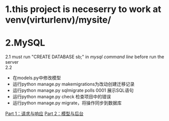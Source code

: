# 1.this project is neceserry to work at venv(virturlenv)/mysite/</br>

# 2.MySQL
2.1 must run "CREATE DATABASE sb;" in *mysql command line* before run the server</br>
2.2
* 在models.py中修改模型
* 运行python manage.py makemigrations为改动创建迁移记录
* 运行python manage.py sqlmigrate polls 0001 展示SQL语句
* 运行python manage.py check 检查项目中的错误
* 运行python manage.py migrate，将操作同步到数据库

[Part 1：请求与响应](http://www.liujiangblog.com/course/django/87)
[Part 2：模型与后台](http://www.liujiangblog.com/course/django/88)